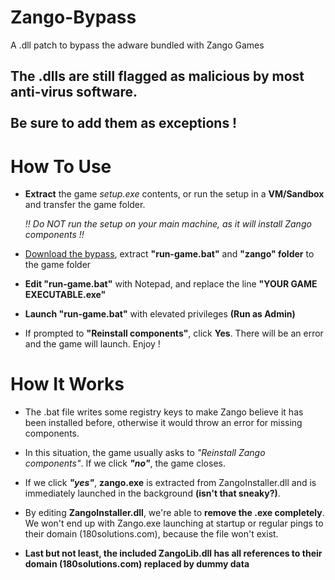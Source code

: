 # Zango-Bypass
A .dll patch to bypass the adware bundled with Zango Games

## The .dlls are still flagged as malicious by most anti-virus software.<br /><br />Be sure to add them as exceptions ! 


# How To Use
- **Extract** the game *setup.exe* contents, or run the setup in a **VM/Sandbox** and transfer the game folder.<br />

   *!! Do NOT run the setup on your main machine, as it will install Zango components !!*

- [Download the bypass](https://github.com/RavenDS/Zango-Bypass/archive/refs/heads/main.zip), extract **"run-game.bat"** and **"zango" folder** to the game folder

- **Edit "run-game.bat"** with Notepad, and replace the line **"YOUR GAME EXECUTABLE.exe"**

- **Launch "run-game.bat"** with elevated privileges **(Run as Admin)**
  
- If prompted to **"Reinstall components"**, click **Yes**. There will be an error and the game will launch. Enjoy !


# How It Works
- The .bat file writes some registry keys to make Zango believe it has been installed before, otherwise it would throw an error for missing components.

- In this situation, the game usually asks to *"Reinstall Zango components"*. If we click ***"no"***, the game closes. 

- If we click ***"yes"***, **zango.exe** is extracted from ZangoInstaller.dll and is immediately launched in the background **(isn't that sneaky?)**.

- By editing **ZangoInstaller.dll**, we're able to **remove the .exe completely**. We won't end up with Zango.exe launching at startup or regular pings to their domain (180solutions.com), because the file won't exist.

- **Last but not least, the included ZangoLib.dll has all references to their domain (180solutions.com) replaced by dummy data**
